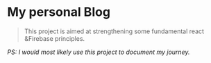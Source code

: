# My personal Blog

> This project is aimed at strengthening some fundamental react &Firebase principles.

*PS: I would most likely use this project to document my journey.*